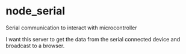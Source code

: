 # node_serial
Serial communication to interact with microcontroller

I want this server to get the data from the serial connected device and broadcast to a browser. 
